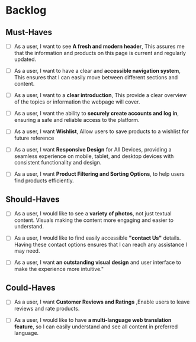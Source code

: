 # Backlog

## Must-Haves

- [ ] As a user, I want to see **A fresh and modern header**, This assures me that the information and products on this page is current and regularly updated.

- [ ] As a user, I want to have a clear and **accessible navigation system**, This ensures that I can easily move between different sections and content.

- [ ] As a user, I want to a **clear introduction**, This provide a clear
      overview of the topics or information the webpage will cover.

- [ ] As a user, I want the ability to **securely create accounts and log in**, ensuring a safe and reliable access to the platform.

- [ ] As a user, I want **Wishlist**, Allow users to save products to a wishlist for future reference

- [ ] As a user, I want **Responsive Design** for All Devices, providing a seamless experience on mobile, tablet, and desktop devices with consistent functionality and design.

- [ ] As a user, I want **Product Filtering and Sorting Options**, to help users find products efficiently.

## Should-Haves

- [ ] As a user, I would like to see a **variety of photos**, not just textual content. Visuals making the content more engaging and easier to understand.

- [ ] As a user, I would like to find easily accessible **"contact Us"** details. Having these contact options ensures that I can reach any assistance I may need.

- [ ] As a user, I want **an outstanding visual design** and user interface to make the experience more intuitive."

## Could-Haves

- [ ] As a user, I want **Customer Reviews and Ratings** ,Enable users to leave reviews and rate products.

- [ ] As a user, I would like to have **a multi-language web translation feature**, so I can easily understand and see all content in preferred language.
